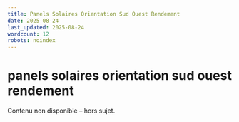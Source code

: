 ```yaml
---
title: Panels Solaires Orientation Sud Ouest Rendement
date: 2025-08-24
last_updated: 2025-08-24
wordcount: 12
robots: noindex
---
```


# panels solaires orientation sud ouest rendement

Contenu non disponible – hors sujet.